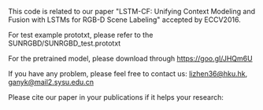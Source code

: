 This code is related to our paper "LSTM-CF: Unifying Context Modeling and Fusion with LSTMs for RGB-D Scene Labeling" accepted by ECCV2016.

For test example prototxt, please refer to the SUNRGBD/SUNRGBD_test.prototxt

For the pretrained model, please download through https://goo.gl/JHQm6U

If you have any problem, please feel free to contact us: lizhen36@hku.hk, ganyk@mail2.sysu.edu.cn

Please cite our paper in your publications if it helps your research:

